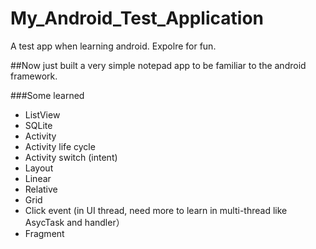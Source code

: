 # My_Android_Test_Application
A test app when learning android. Expolre for fun.

##Now just built a very simple notepad app to be familiar to the android framework.

###Some learned
- ListView
- SQLite
- Activity
- Activity life cycle
- Activity switch (intent)
- Layout
 - Linear
 - Relative
 - Grid
- Click event (in UI thread, need more to learn in multi-thread like AsycTask and handler）
- Fragment